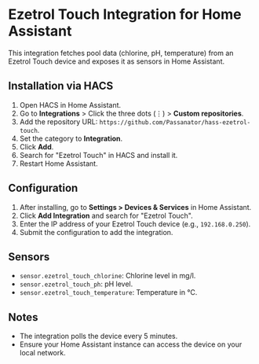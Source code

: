 # Ezetrol Touch Integration for Home Assistant

This integration fetches pool data (chlorine, pH, temperature) from an Ezetrol Touch device and exposes it as sensors in Home Assistant.

## Installation via HACS

1. Open HACS in Home Assistant.
2. Go to **Integrations** > Click the three dots (⋮) > **Custom repositories**.
3. Add the repository URL: `https://github.com/Passanator/hass-ezetrol-touch`.
4. Set the category to **Integration**.
5. Click **Add**.
6. Search for "Ezetrol Touch" in HACS and install it.
7. Restart Home Assistant.

## Configuration

1. After installing, go to **Settings > Devices & Services** in Home Assistant.
2. Click **Add Integration** and search for "Ezetrol Touch".
3. Enter the IP address of your Ezetrol Touch device (e.g., `192.168.0.250`).
4. Submit the configuration to add the integration.

## Sensors

- `sensor.ezetrol_touch_chlorine`: Chlorine level in mg/l.
- `sensor.ezetrol_touch_ph`: pH level.
- `sensor.ezetrol_touch_temperature`: Temperature in °C.

## Notes

- The integration polls the device every 5 minutes.
- Ensure your Home Assistant instance can access the device on your local network.